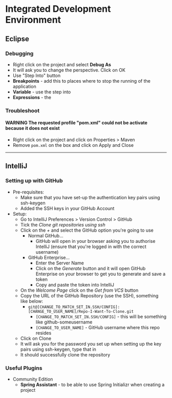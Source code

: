 # Integrated Development Environment

## Eclipse

### Debugging
* Right click on the project and select **Debug As**
* It will ask you to change the perspective. Click on OK
* Use "Step Into" button 
* **Breakpoints** - add this to places where to stop the running of the application
* **Variable** - use the step into
* **Expressions** - the

### Troubleshoot 

#### WARNING The requested profile "pom.xml" could not be activate because it does not exist
* Right click on the project and click on Properties > Maven 
* Remove `pom.xml` on the box and click on Apply and Close 

---

## IntelliJ

### Setting up with GitHub

* Pre-requisites: 
  * Make sure that you have set-up the authentication key pairs using ssh-keygen
  * Added the SSH keys in your GitHub Account
* Setup:
  * Go to IntelliJ Preferences > Version Control > GitHub
  * Tick the *Clone git repositories using ssh*
  * Click on the *+* and select the GitHub option you're going to use
    * Normal GitHub...
      * GitHub will open in your browser asking you to authorise IntelliJ (ensure that you're logged in with the correct username)
    * GitHub Enterprise...
      * Enter the Server Name
      * Click on the *Generate* button and it will open GitHub Enterprise on your browser to get you to generate and save a token
      * Copy and paste the token into IntelliJ
  * On the *Welcome Page* click on the *Get from VCS* button
  * Copy the URL of the GitHub Repository (use the SSH), something like below:
    * `git@[CHANGE_TO_MATCH_SET_IN.SSH/CONFIG]:[CHANGE_TO_USER_NAME]/Repo-I-Want-To-Clone.git`
      * `[CHANGE_TO_MATCH_SET_IN.SSH/CONFIG]` - this will be something like github-someusername
      * `[CHANGE_TO_USER_NAME]` - GitHub username where this repo resides
  * Click on Clone
  * It will ask you for the password you set up when setting up the key pairs using ssh-keygen, type that in
  * It should successfully clone the repository

### Useful Plugins

* Community Edition
  * **Spring Assistant** - to be able to use Spring Initializr when creating a project

